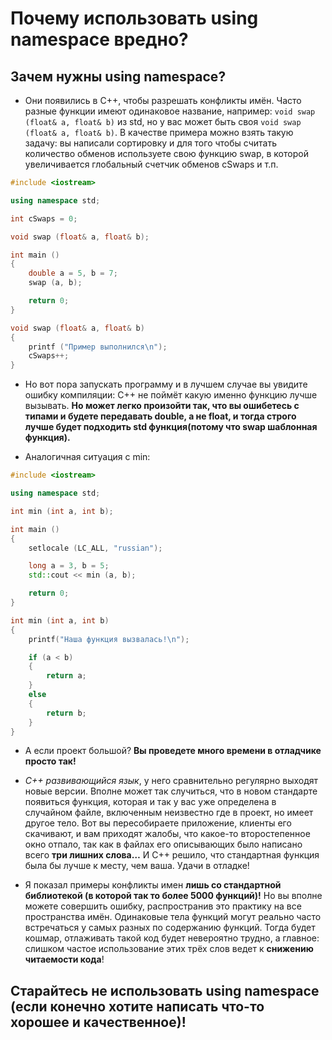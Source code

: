 # Почему использовать using namespace вредно?

## Зачем нужны using namespace?
- Они появились в C++, чтобы разрешать конфликты имён. Часто разные функции имеют одинаковое название, например: `void swap (float& a, float& b)` из std, но у вас может быть своя `void swap (float& a, float& b)`. В качестве примера можно взять такую задачу: вы  написали сортировку и для того чтобы считать количество обменов используете свою функцию swap, в которой увеличивается глобальный счетчик обменов cSwaps и т.п. 
```c++
#include <iostream>

using namespace std;

int cSwaps = 0;

void swap (float& a, float& b);

int main ()
{
    double a = 5, b = 7;
    swap (a, b);

    return 0;
}

void swap (float& a, float& b)
{
    printf ("Пример выполнился\n");
    cSwaps++;
}
```
- Но вот пора запускать программу и в лучшем случае вы увидите ошибку компиляции: C++ не поймёт какую именно функцию лучше вызывать. __Но может легко произойти так, что вы ошибетесь с типами и будете передавать double, а не float, и тогда строго лучше будет подходить std функция(потому что swap шаблонная функция).__ 

- Аналогичная ситуация с min:
```c++
#include <iostream>

using namespace std;

int min (int a, int b);

int main ()
{
    setlocale (LC_ALL, "russian");

    long a = 3, b = 5;
    std::cout << min (a, b);

    return 0;
}

int min (int a, int b)
{
    printf("Наша функция вызвалась!\n");

    if (a < b)
    {
        return a;
    }
    else
    {
        return b;
    }
}
```

- А если проект большой? __Вы проведете много времени в отладчике просто так!__

- _C++ развивающийся язык_, у него сравнительно регулярно выходят новые версии. Вполне может так случиться, что в новом стандарте появиться функция, которая и так у вас уже определена в случайном файле, включенным неизвестно где в проект, но имеет другое тело. Вот вы пересобираете приложение, клиенты его скачивают, и вам приходят жалобы, что какое-то второстепенное окно отпало, так как в файлах его описывающих было написано всего __три лишних слова…__ И C++ решило, что стандартная функция была бы лучше к месту, чем ваша. Удачи в отладке!

- Я показал примеры конфликты имен __лишь со стандартной библиотекой (в которой так то более 5000 функций)!__ Но вы вполне можете совершить ошибку, распространив это практику на все пространства имён. Одинаковые тела функций могут реально часто встречаться у самых разных по содержанию функций. Тогда будет кошмар, отлаживать такой код будет невероятно трудно, а главное: слишком частое использование этих трёх слов ведет к __снижению читаемости кода__!

## Старайтесь не использовать using namespace (если конечно хотите написать что-то хорошее и качественное)!
